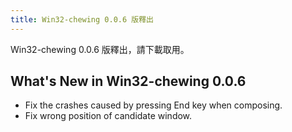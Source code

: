 ```yaml
---
title: Win32-chewing 0.0.6 版釋出
---
```

Win32-chewing 0.0.6 版釋出，請下載取用。

What's New in Win32-chewing 0.0.6
----------------------------------------------------------
* Fix the crashes caused by pressing End key when composing.
* Fix wrong position of candidate window.
